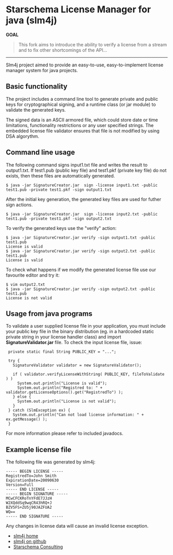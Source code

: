 Starschema License Manager for java (slm4j)
=========

**GOAL**
> This fork aims to introduce the ability to verify a license
> from a stream and to fix other shortcomings of the API...

---

Slm4j project aimed to provide an easy-to-use, easy-to-implement license manager system for java projects.

Basic functionality
-------------------

The project includes a command line tool to generate private and public keys for cryptographical signing, and a runtime class (or jar module) to validate the generated keys.

The signed data is an ASCII armored file, which could store date or time limitations, functionality restrictions or any user specified strings. The embedded license file validator ensures that file is not modified by using DSA algorythm.


Command line usage
------------------

The following command signs input1.txt file and writes the result to output1.txt. If test1.pub (public key file) and test1.pkf (private key file) do not exists, then these files are automatically generated.

    $ java -jar SignatureCreator.jar  sign -license input1.txt -public test1.pub -private test1.pkf -sign output1.txt

After the initial key generation, the generated key files are used for futher sign actions.

    $ java -jar SignatureCreator.jar  sign -license input2.txt -public test1.pub -private test1.pkf -sign output2.txt

To verify the generated keys use the "verify" action:

    $ java -jar SignatureCreator.jar verify -sign output1.txt -public test1.pub
    License is valid
    $ java -jar SignatureCreator.jar verify -sign output2.txt -public test1.pub
    License is valid

To check what happens if we modify the generated license file use our favourite editor and try it:

    $ vim output2.txt
    $ java -jar SignatureCreator.jar verify -sign output2.txt -public test1.pub
    License is not valid


Usage from java programs
------------------------

To validate a user supplied license file in your application, you must include your public key file in the binary distribution (eg. in a hardcoded static private string in your license handler class) and import __SignatureValidator.jar__ file. To check the input license file, issue:

     private static final String PUBLIC_KEY = "...";

     try {
       SignatureValidator validator = new SignatureValidator();

       if ( validator.verifyLicenseWithString( PUBLIC_KEY, fileToValidate ) )
         System.out.println("License is valid");
         System.out.println("Registred to: " + validator.getLicenseOptions().get("RegistredTo") );                 
       } else {
         System.out.println("License is not valid");
       }
     } catch (SlmException ex) {
       System.out.println("Can not load license information: " + ex.getMessage() );
     }

For more information please refer to included javadocs.

Example license file
--------------------

The following file was generated by slm4j:

    ----- BEGIN LICENSE -----
    RegistredTo=John Smith
    ExpirationDate=20090630
    Version=Full
    ----- END LICENSE -----
    ----- BEGIN SIGNATURE -----
    MCwCFCKRoTnYFdE7JJzH
    W2XQddSq9wqCR43hRQ+J
    BZV5FS+ZU5j90JAZFUA2
    WQ==
    ----- END SIGNATURE -----

Any changes in license data will cause an invalid license exception.

  * [slm4j home](http://starschema.net/pages/en/support-a-downloads/trialproducts/license-manager)
  * [slm4j on github](http://github.com/starschema/slm4j/)
  * [Starschema Consulting](http://starschema.net/)
